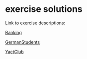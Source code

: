 # exercise solutions

Link to exercise descriptions:

[Banking](https://www.dropbox.com/s/hqxz6pubtifuclx/AccountExersice.mht?dl=0)

[GermanStudents](https://www.dropbox.com/s/nmh088v5q1xt03q/ExerciseGermanStudents.pdf?dl=0)

[YactClub](https://www.dropbox.com/s/6bxqg1ytq45szyy/yachtClub.pdf?dl=0)
